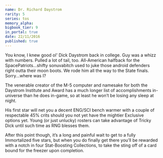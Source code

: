 ```yaml
---
name: Dr. Richard Daystrom
rarity: 5
series: tos
memory_alpha:
bigbook_tier: 9
in_portal: true
date: 22/11/2016
published: true
---
```


You know, I knew good ol' Dick Daystrom back in college. Guy was a whizz with numbers. Pulled a lot of tail, too. All-American halfback for the SpacePatriots...shifty sonuvabitch used to juke those android defenders right outta their moon boots. We rode him all the way to the State finals. Sorry...where was I?

The venerable creator of the M-5 computer and namesake for both the Daystrom Institute and Award has a much longer list of accomplishments in-universe than he does in-game, so at least he won’t be losing any sleep at night.

His first star will net you a decent ENG/SCI bench warmer with a couple of respectable 45% crits should you not yet have the mightier Exclusive options yet. Young (or just unlucky) rosters can take advantage of Tricky Dick until such time as RNG blesses them.

After this point though, it’s a long and painful wait to get to a fully Immortalized five stars, but when you do finally get there you’ll be rewarded with a notch in four Stat-Boosting Collections, to take the sting off of a card bound for the freezer upon completion.
